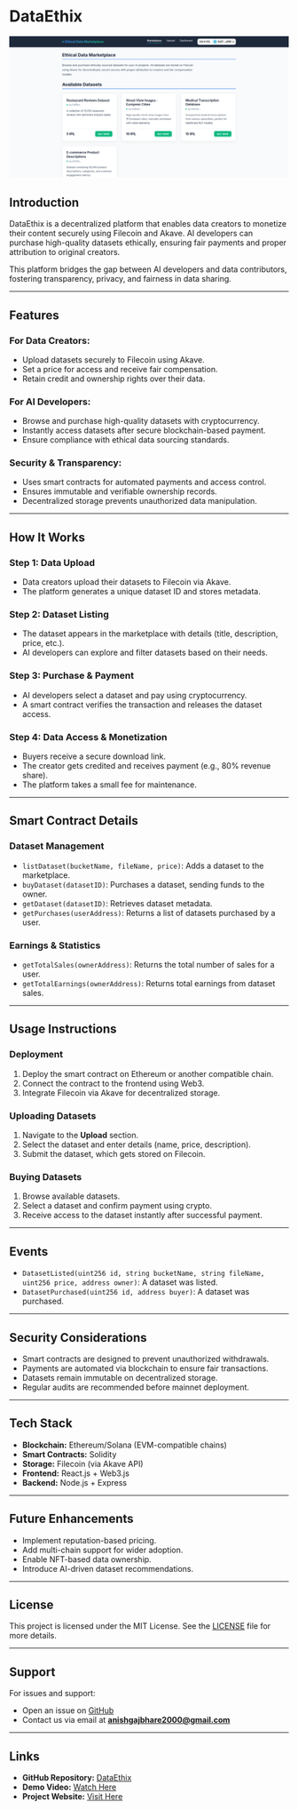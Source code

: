 # DataEthix

![DataEthix Front Image](ethicaldatamarketplace/public/frontimage.png)

## Introduction
DataEthix is a decentralized platform that enables data creators to monetize their content securely using Filecoin and Akave. AI developers can purchase high-quality datasets ethically, ensuring fair payments and proper attribution to original creators.

This platform bridges the gap between AI developers and data contributors, fostering transparency, privacy, and fairness in data sharing.

---

## Features
### **For Data Creators:**
- Upload datasets securely to Filecoin using Akave.
- Set a price for access and receive fair compensation.
- Retain credit and ownership rights over their data.

### **For AI Developers:**
- Browse and purchase high-quality datasets with cryptocurrency.
- Instantly access datasets after secure blockchain-based payment.
- Ensure compliance with ethical data sourcing standards.

### **Security & Transparency:**
- Uses smart contracts for automated payments and access control.
- Ensures immutable and verifiable ownership records.
- Decentralized storage prevents unauthorized data manipulation.

---

## How It Works
### **Step 1: Data Upload**
- Data creators upload their datasets to Filecoin via Akave.
- The platform generates a unique dataset ID and stores metadata.

### **Step 2: Dataset Listing**
- The dataset appears in the marketplace with details (title, description, price, etc.).
- AI developers can explore and filter datasets based on their needs.

### **Step 3: Purchase & Payment**
- AI developers select a dataset and pay using cryptocurrency.
- A smart contract verifies the transaction and releases the dataset access.

### **Step 4: Data Access & Monetization**
- Buyers receive a secure download link.
- The creator gets credited and receives payment (e.g., 80% revenue share).
- The platform takes a small fee for maintenance.

---

## Smart Contract Details
### **Dataset Management**
- `listDataset(bucketName, fileName, price)`: Adds a dataset to the marketplace.
- `buyDataset(datasetID)`: Purchases a dataset, sending funds to the owner.
- `getDataset(datasetID)`: Retrieves dataset metadata.
- `getPurchases(userAddress)`: Returns a list of datasets purchased by a user.

### **Earnings & Statistics**
- `getTotalSales(ownerAddress)`: Returns the total number of sales for a user.
- `getTotalEarnings(ownerAddress)`: Returns total earnings from dataset sales.

---

## Usage Instructions
### **Deployment**
1. Deploy the smart contract on Ethereum or another compatible chain.
2. Connect the contract to the frontend using Web3.
3. Integrate Filecoin via Akave for decentralized storage.

### **Uploading Datasets**
1. Navigate to the **Upload** section.
2. Select the dataset and enter details (name, price, description).
3. Submit the dataset, which gets stored on Filecoin.

### **Buying Datasets**
1. Browse available datasets.
2. Select a dataset and confirm payment using crypto.
3. Receive access to the dataset instantly after successful payment.

---

## Events
- `DatasetListed(uint256 id, string bucketName, string fileName, uint256 price, address owner)`: A dataset was listed.
- `DatasetPurchased(uint256 id, address buyer)`: A dataset was purchased.

---

## Security Considerations
- Smart contracts are designed to prevent unauthorized withdrawals.
- Payments are automated via blockchain to ensure fair transactions.
- Datasets remain immutable on decentralized storage.
- Regular audits are recommended before mainnet deployment.

---

## Tech Stack
- **Blockchain:** Ethereum/Solana (EVM-compatible chains)
- **Smart Contracts:** Solidity
- **Storage:** Filecoin (via Akave API)
- **Frontend:** React.js + Web3.js
- **Backend:** Node.js + Express

---

## Future Enhancements
- Implement reputation-based pricing.
- Add multi-chain support for wider adoption.
- Enable NFT-based data ownership.
- Introduce AI-driven dataset recommendations.

---

## License
This project is licensed under the MIT License. See the [LICENSE](LICENSE) file for more details.

---

## Support
For issues and support:
- Open an issue on [GitHub](https://github.com/Anish99594/EthicalDataMarketplace.git)
- Contact us via email at **anishgajbhare2000@gmail.com**

---

## Links
- **GitHub Repository:** [DataEthix](https://github.com/Anish99594/EthicalDataMarketplace.git)
- **Demo Video:** [Watch Here](https://youtu.be/VUrWS0noHlg)
- **Project Website:** [Visit Here](https://ethical-data-marketplace.vercel.app/)

